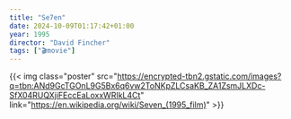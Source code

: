 ```yaml
---
title: "Se7en"
date: 2024-10-09T01:17:42+01:00
year: 1995
director: "David Fincher"
tags: ["🎬movie"]
---
```


{{< img class="poster" src="https://encrypted-tbn2.gstatic.com/images?q=tbn:ANd9GcTGOnL9G5Bx6q6vw2ToNKpZLCsaKB_ZA1ZsmJLXDc-SfX04RUQXjiFEccEaLoxxWRIkL4Ct" link="https://en.wikipedia.org/wiki/Seven_(1995_film)" >}}

